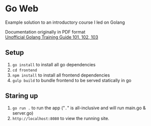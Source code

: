 # Go Web
Example solution to an introductory course I led on Golang

Documentation originally in PDF format   
[Unofficial Golang Training Guide 101, 102, 103](/training-guide.pdf)
## Setup

1. `go install` to install all go dependencies
2. `cd frontend` 
3. `npm install` to install all frontend dependencies
4. `gulp build` to bundle frontend to be served statically in go

## Staring up
1. `go run .` to run the app ("`.`" is all-inclusive and will run main.go & server.go)
2. `http://localhost:8080` to view the running site.
